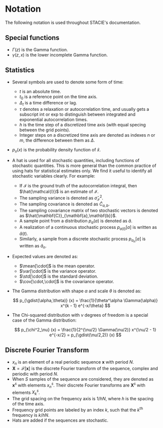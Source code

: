 # Notation

The following notation is used throughout STACIE's documentation.

## Special functions

- $\Gamma(z)$ is the Gamma function.
- $\gamma(z, x)$ is the lower incomplete Gamma function.

## Statistics

- Several symbols are used to denote some form of time:

    - $t$ is an absolute time.
    - $t_0$ is a reference point on the time axis.
    - $\Delta_t$ is a time difference or lag.
    - $\tau$ denotes a relaxation or autocorrelation time,
      and usually gets a subscript $\text{int}$ or $\text{exp}$
      to distinguish between integrated and exponential autocorrelation times.
    - $h$ is the time step of a discretized time axis
      (with equal specing between the grid points).
    - Integer steps on a discretized time axis are denoted as indexes $n$ or $m$,
      the difference between them as $\Delta$.

- $p_x(x)$ is the probability density function of $\hat{x}$.

- A hat is used for all stochastic quantities, including functions of stochastic quantities.
  This is more general than the common practice of using hats for statistical estimates only.
  We find it useful to identify all stochastic variables clearly.
  For example:

    - If $\mathcal{I}$ is the ground truth of the autocorrelation integral,
      then $\hat{\mathcal{I}}$ is an estimate of $\mathcal{I}$.
    - The sampling variance is denoted as $\hat{\sigma}^2_\mathcal{I}$.
    - The sampling covariance is denoted as $\hat{C}_{a,b}$.
    - The sampling covariance matrix of two stochastic vectors is denoted as
      $\hat{\mathbf{C}}_{\mathbf{a},\mathbf{b}}$.
    - A sample point from a distribution $p_a(a)$ is denoted as $\hat{a}$.
    - A realization of a continuous stochastic process $p_{a(t)}[a]$ is written as $\hat{a}(t)$.
    - Similarly, a sample from a discrete stochastic process $p_{a_n}[a]$ is written as $\hat{a}_n$.

- Expected values are denoted as:

    - $\mean[\cdot]$ is the mean operator.
    - $\var[\cdot]$ is the variance operator.
    - $\std[\cdot]$ is the standard deviation.
    - $\cov[\cdot,\cdot]$ is the covariance operator.

- The Gamma distribution with shape $\alpha$ and scale $\theta$ is denoted as:

    $$
        p_{\gdist(\alpha,\theta)} (x)
        = \frac{1}{\theta^\alpha \Gamma(\alpha)} x^{k - 1} e^{-x/\theta}
    $$

- The Chi-squared distribution with $\nu$ degrees of freedom is a special case of the Gamma distribution:

    $$
        p_{\chi^2_\nu} (x)
        = \frac{1}{2^{\nu/2} \Gamma(\nu/2)} x^{\nu/2 - 1} e^{-x/2}
        = p_{\gdist(\nu/2,2)} (x)
    $$

## Discrete Fourier Transform

- $x_n$ is an element of a real periodic sequence $\mathbf{x}$ with period $N$.
- $\mathbf{X} = \mathcal{F}[\mathbf{x}]$ is the discrete Fourier transform of the sequence,
  complex and periodic with period $N$.
- When $S$ samples of the sequence are considered, they are denoted as $\mathbf{x}^s$
  with elements $x^s_n$.
  Their discrete Fourier transforms are $\mathbf{X}^s$ with elements $X^s_k$.
- The grid spacing on the frequency axis is $1/hN$, where $h$ is the spacing of the time axis.
- Frequency grid points are labeled by an index $k$,
  such that the $k$<sup>th</sup> frequency is $k/hN$.
- Hats are added if the sequences are stochastic.
